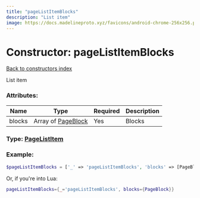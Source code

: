 ```yaml
---
title: "pageListItemBlocks"
description: "List item"
image: https://docs.madelineproto.xyz/favicons/android-chrome-256x256.png
---
```

# Constructor: pageListItemBlocks  
[Back to constructors index](index.md)



List item

### Attributes:

| Name     |    Type       | Required | Description |
|----------|---------------|----------|-------------|
|blocks|Array of [PageBlock](../types/PageBlock.md) | Yes|Blocks|



### Type: [PageListItem](../types/PageListItem.md)


### Example:

```php
$pageListItemBlocks = ['_' => 'pageListItemBlocks', 'blocks' => [PageBlock, PageBlock]];
```  


Or, if you're into Lua:

```lua
pageListItemBlocks={_='pageListItemBlocks', blocks={PageBlock}}

```


